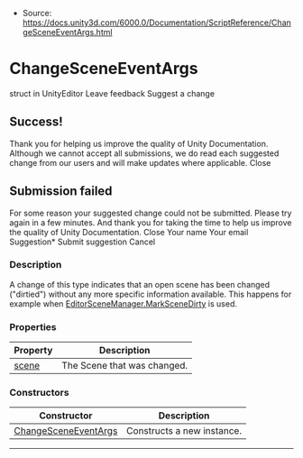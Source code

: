 * Source: https://docs.unity3d.com/6000.0/Documentation/ScriptReference/ChangeSceneEventArgs.html

# ChangeSceneEventArgs
struct in UnityEditor
Leave feedback
Suggest a change
## Success!
Thank you for helping us improve the quality of Unity Documentation. Although we cannot accept all submissions, we do read each suggested change from our users and will make updates where applicable.
Close
## Submission failed
For some reason your suggested change could not be submitted. Please <a>try again</a> in a few minutes. And thank you for taking the time to help us improve the quality of Unity Documentation.
Close
Your name Your email Suggestion* Submit suggestion
Cancel
### Description
A change of this type indicates that an open scene has been changed ("dirtied") without any more specific information available. This happens for example when [EditorSceneManager.MarkSceneDirty](https://docs.unity3d.com/6000.0/Documentation/ScriptReference/SceneManagement.EditorSceneManager.MarkSceneDirty.html) is used.
### Properties
Property | Description  
---|---  
[scene](https://docs.unity3d.com/6000.0/Documentation/ScriptReference/ChangeSceneEventArgs-scene.html) | The Scene that was changed.  
### Constructors
Constructor | Description  
---|---  
[ChangeSceneEventArgs](https://docs.unity3d.com/6000.0/Documentation/ScriptReference/ChangeSceneEventArgs-ctor.html) | Constructs a new instance.  
* * *
